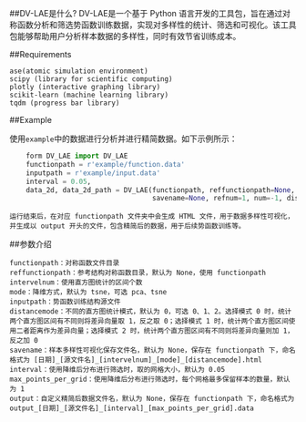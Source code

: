 ##DV-LAE是什么?
DV-LAE是一个基于 Python 语言开发的工具包，旨在通过对称函数分析和筛选势函数训练数据，实现对多样性的统计、筛选和可视化。该工具包能够帮助用户分析样本数据的多样性，同时有效节省训练成本。

##Requirements
```
ase(atomic simulation environment)
scipy (library for scientific computing)
plotly (interactive graphing library)
scikit-learn (machine learning library)
tqdm (progress bar library)
```

##Example

使用`example`中的数据进行分析并进行精简数据。如下示例所示：
```python
    form DV_LAE import DV_LAE
    functionpath = r'example/function.data'
    inputpath = r'example/input.data'
    interval = 0.05,
    data_2d, data_2d_path = DV_LAE(functionpath, reffunctionpath=None, intervelnum=10, mode='tsne', inputpath=inputpath,
                                   savename=None, refnum=1, num=-1, distancemode=0, interval=interval)

```
	
    运行结束后，在对应 functionpath 文件夹中会生成 HTML 文件，用于数据多样性可视化，并生成以 output 开头的文件，包含精简后的数据，用于后续势函数训练等。
	
##参数介绍
```
functionpath：对称函数文件目录
reffunctionpath：参考结构对称函数目录，默认为 None，使用 functionpath
intervelnum：使用直方图统计的区间个数
mode：降维方式，默认为 tsne，可选 pca、tsne
inputpath：势函数训练结构源文件
distancemode：不同的直方图统计模式，默认为 0，可选 0、1、2。选择模式 0 时，统计两个直方图区间有不同则将差异向量取 1，反之取 0；选择模式 1 时，统计两个直方图区间使用二者距离作为差异向量；选择模式 2 时，统计两个直方图区间有不同则将差异向量则加 1，反之加 0
savename：样本多样性可视化保存文件名，默认为 None，保存在 functionpath 下，命名格式为 [日期]_[源文件名]_[intervelnum]_[mode]_[distancemode].html
interval：使用降维后分布进行筛选时，取的网格大小，默认为 0.05
max_points_per_grid：使用降维后分布进行筛选时，每个网格最多保留样本的数量，默认为 1
output：自定义精简后数据文件名，默认为 None，保存在 functionpath 下，命名格式为 output_[日期]_[源文件名]_[interval]_[max_points_per_grid].data
```